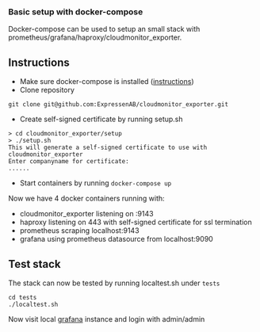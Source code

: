 ### Basic setup with docker-compose

Docker-compose can be used to setup an small stack with prometheus/grafana/haproxy/cloudmonitor_exporter.

## Instructions
* Make sure docker-compose is installed ([instructions](https://docs.docker.com/compose/install/))
* Clone repository

`git clone git@github.com:ExpressenAB/cloudmonitor_exporter.git`
* Create self-signed certificate by running setup.sh
```
> cd cloudmonitor_exporter/setup
> ./setup.sh
This will generate a self-signed certificate to use with cloudmonitor_exporter
Enter companyname for certificate:
......
```
* Start containers by running `docker-compose up`

Now we have 4 docker containers running with:
* cloudmonitor_exporter listening on :9143
* haproxy listening on 443 with self-signed certificate for ssl termination
* prometheus scraping localhost:9143
* grafana using prometheus datasource from localhost:9090

## Test stack

The stack can now be tested by running localtest.sh under `tests`
```
cd tests
./localtest.sh
```

Now visit local [grafana](http://localhost:3000) instance and login with admin/admin

